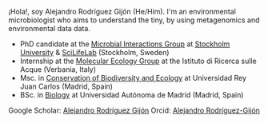 ¡Hola!, soy Alejandro Rodríguez Gijón (He/Him). 
I'm an environmental microbiologist who aims to understand the tiny, by using metagenomics and environmental data data.

   - PhD candidate at the [Microbial Interactions Group](https://miint.org/) at [Stockholm University](https://www.su.se/department-of-ecology-environment-and-plant-sciences/) & [SciLifeLab](https://www.scilifelab.se/) (Stockholm, Sweden)
   - Internship at the [Molecular Ecology Group](http://www.meg.irsa.cnr.it/) at the Istituto di Ricerca sulle Acque (Verbania, Italy)
   - Msc. in [Conservation of Biodiversity and Ecology](https://www.urjc.es/estudios/master/759-tecnicas-de-conservacion-de-la-biodiversidad-y-ecologia) at Universidad Rey Juan Carlos (Madrid, Spain)
   - BSc. in [Biology](https://www.uam.es/Ciencias/Biolog%C3%ADa/1242655508884.htm) at Universidad Autónoma de Madrid (Madrid, Spain)

Google Scholar: [Alejandro Rodríguez Gijón](https://scholar.google.com/citations?hl=en&user=5-3GnPQAAAAJ)
Orcid: [Alejandro Rodríguez-Gijón](https://orcid.org/0000-0002-1649-6894)
